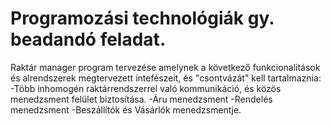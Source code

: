 # Programozási technológiák gy. beadandó feladat.
Raktár manager program tervezése amelynek a következő funkcionalitások és alrendszerek megtervezett intefészeit, és "csontvázát" kell tartalmaznia:
-Több inhomogén raktárrendszerrel való kommunikáció, és közös menedzsment felület biztosítása.
-Áru menedzsment
-Rendelés menedzsment
-Beszállítók és Vásárlók menedzsmentje.
